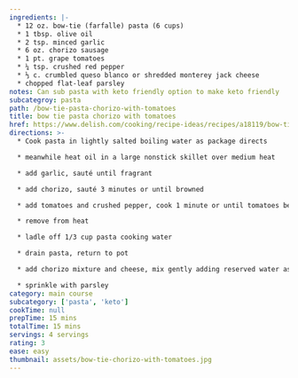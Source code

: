 ```yaml
---
ingredients: |-
  * 12 oz. bow-tie (farfalle) pasta (6 cups)
  * 1 tbsp. olive oil
  * 2 tsp. minced garlic
  * 6 oz. chorizo sausage
  * 1 pt. grape tomatoes
  * ¼ tsp. crushed red pepper
  * ⅓ c. crumbled queso blanco or shredded monterey jack cheese
  * chopped flat-leaf parsley
notes: Can sub pasta with keto friendly option to make keto friendly
subcategroy: pasta
path: /bow-tie-pasta-chorizo-with-tomatoes
title: bow tie pasta chorizo with tomatoes
href: https://www.delish.com/cooking/recipe-ideas/recipes/a18119/bow-tie-pasta-chorizo-tomatoes-121351/
directions: >-
  * Cook pasta in lightly salted boiling water as package directs

  * meanwhile heat oil in a large nonstick skillet over medium heat

  * add garlic, sauté until fragrant

  * add chorizo, sauté 3 minutes or until browned

  * add tomatoes and crushed pepper, cook 1 minute or until tomatoes begin to release their juice

  * remove from heat

  * ladle off 1/3 cup pasta cooking water

  * drain pasta, return to pot

  * add chorizo mixture and cheese, mix gently adding reserved water as needed to make saucy

  * sprinkle with parsley
category: main course
subcategory: ['pasta', 'keto']
cookTime: null
prepTime: 15 mins
totalTime: 15 mins
servings: 4 servings
rating: 3
ease: easy
thumbnail: assets/bow-tie-chorizo-with-tomatoes.jpg
---
```

